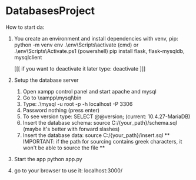 # DatabasesProject

How to start da:

1. You create an environment and install dependencies with venv, pip:
    python -m venv env
    .\env\Scripts\activate (cmd) or .\env\Scripts\Activate.ps1 (powershell)
    pip install flask, flask-mysqldb, mysqlclient
    
    [[[ if you want to deactivate it later type: deactivate ]]]

2. Setup the database server
    1. Open xampp control panel and start apache and mysql
	2. Go to \xampp\mysql\bin
	3. Type: .\mysql -u root -p -h localhost -P 3306
	4. Password nothing (press enter)
	5. To see version type: SELECT @@version; (current:  10.4.27-MariaDB)
	6. Insert the database schema:  source C:/{your_path}/schema.sql   (maybe it's better with forward slashes)
	7. Insert the database data: source C:/{your_path}/insert.sql
       ** IMPORTANT: if the path for sourcing contains greek characters, it won't be able to source the file **

3. Start the app
    python app.py


4. go to your browser to use it:
    localhost:3000/
